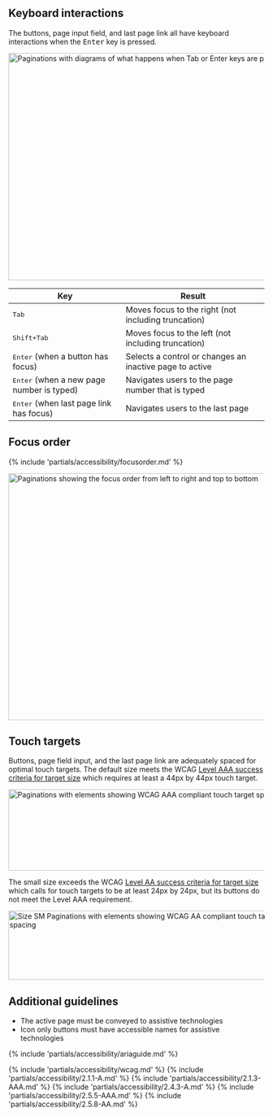 ## Keyboard interactions

The buttons, page input field, and last page link all have keyboard interactions when the <kbd>Enter</kbd> key is pressed.

<uxdot-example color-palette="lightest" width-adjustment="792px">
  <img alt="Paginations with diagrams of what happens when Tab or Enter keys are pressed"
       src="../pagination-a11y-keyboard-interactions.svg"
       width="792"
       height="447">
</uxdot-example>

<rh-table>

| Key                                                | Result                                                  |
| -------------------------------------------------- | ------------------------------------------------------- |
| <kbd>Tab</kbd>                                     | Moves focus to the right (not including truncation)     |
| <kbd>Shift+Tab</kbd>                               | Moves focus to the left (not including truncation)      |
| <kbd>Enter</kbd> (when a button has focus)         | Selects a control or changes an inactive page to active |
| <kbd>Enter</kbd> (when a new page number is typed) | Navigates users to the page number that is typed        |
| <kbd>Enter</kbd> (when last page link has focus)   | Navigates users to the last page                        |

</rh-table>

## Focus order

{% include 'partials/accessibility/focusorder.md' %}

<uxdot-example color-palette="lightest" width-adjustment="792px">
  <img alt="Paginations showing the focus order from left to right and top to bottom"
       src="../pagination-a11y-focus-order.svg"
       width="792"
       height="486">
</uxdot-example>

## Touch targets

Buttons, page field input, and the last page link are adequately spaced for optimal touch targets. The default size meets the WCAG [Level AAA success criteria for target size](https://www.w3.org/WAI/WCAG22/Understanding/target-size.html) which requires at least a 44px by 44px touch target.

<uxdot-example color-palette="lightest" width-adjustment="792px">
  <img alt="Paginations with elements showing WCAG AAA compliant touch target spacing"
       src="../pagination-a11y-touch-targets-1.svg"
       width="792"
       height="160">
</uxdot-example>

The small size exceeds the WCAG [Level AA success criteria for target size](https://www.w3.org/WAI/WCAG22/Understanding/target-size-minimum.html) which calls for touch targets to be at least 24px by 24px, but its buttons do not meet the Level AAA requirement.

<uxdot-example color-palette="lightest" width-adjustment="561px">
  <img alt="Size SM Paginations with elements showing WCAG AA compliant touch target spacing"
       src="../pagination-a11y-touch-targets-2.svg"
       width="562"
       height="136">
</uxdot-example>

## Additional guidelines

- The active page must be conveyed to assistive technologies
- Icon only buttons must have accessible names for assistive technologies

{% include 'partials/accessibility/ariaguide.md' %}

{% include 'partials/accessibility/wcag.md' %}
{% include 'partials/accessibility/2.1.1-A.md' %}
{% include 'partials/accessibility/2.1.3-AAA.md' %}
{% include 'partials/accessibility/2.4.3-A.md' %}
{% include 'partials/accessibility/2.5.5-AAA.md' %}
{% include 'partials/accessibility/2.5.8-AA.md' %}
